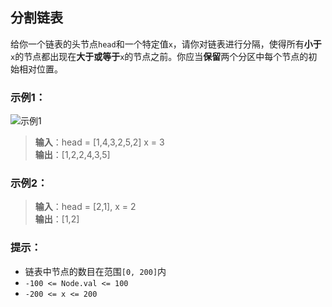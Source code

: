 ## 分割链表
给你一个链表的头节点`head`和一个特定值`x`，请你对链表进行分隔，使得所有**小于**`x`的节点都出现在**大于或等于**`x`的节点之前。你应当**保留**两个分区中每个节点的初始相对位置。
### 示例1：
![示例1](https://assets.leetcode.com/uploads/2021/01/04/partition.jpg)
> **输入**：head = [1,4,3,2,5,2]  x = 3   
> **输出**：[1,2,2,4,3,5]
### 示例2：
> **输入**：head = [2,1], x = 2  
> **输出**：[1,2]
### 提示：

* 链表中节点的数目在范围`[0, 200]`内
* `-100 <= Node.val <= 100`
* `-200 <= x <= 200`